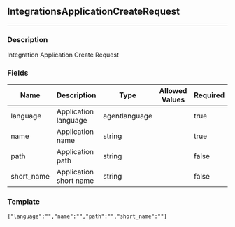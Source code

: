 ## IntegrationsApplicationCreateRequest
---
### Description
Integration Application Create Request
### Fields
| Name | Description | Type | Allowed Values | Required |
| ---- | ----------- | ---- | -------------- | -------- |
| language | Application language | agentlanguage |  | true |
| name | Application name | string |  | true |
| path | Application path | string |  | false |
| short_name | Application short name | string |  | false |
### Template
```
{"language":"","name":"","path":"","short_name":""}
```
